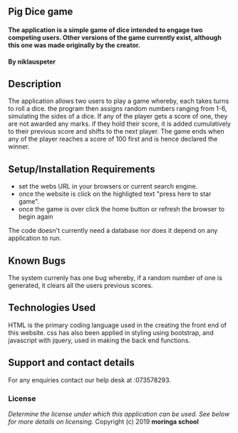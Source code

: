 ## Pig Dice game
#### The application is a simple game of dice intended to engage two competing users. Other versions of the game currently exist, although this one was made originally by the creator.
#### By **niklauspeter**
## Description
The application allows two users to play a game whereby, each takes turns to roll a dice. the program then assigns random numbers ranging from 1-6, simulating the sides of a dice. If any of the player gets a score of one, they are not awarded any marks. if they hold their score, it is added cumulatively to their previous score and shifts to the next player. The game ends when any of the player reaches a score of 100 first and is hence declared the winner.
## Setup/Installation Requirements
* set the webs URL in your browsers or current search engine.
* once the website is click on the highligted text "press here to star game".
* once the game is over click the home button or refresh the browser to begin again

The code doesn't currently need a database nor does it depend on any application to run.
## Known Bugs
The system currenly has one bug whereby, if a random number of one is generated, it clears all the users previous scores.
## Technologies Used
HTML is the primary coding language used in the creating the front end of this website. css has also been applied in styling using bootstrap, and javascript with jquery, used in making the back end functions.
## Support and contact details
For any enquiries contact our help desk at :073578293.
### License
*Determine the license under which this application can be used.  See below for more details on licensing.*
Copyright (c) 2019 **moringa school**
